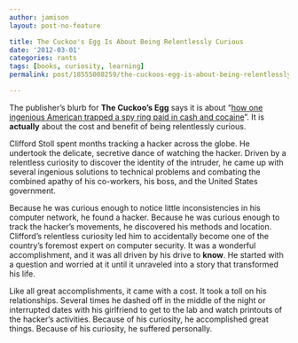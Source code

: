 ```yaml
---
author: jamison
layout: post-no-feature

title: The Cuckoo's Egg Is About Being Relentlessly Curious
date: '2012-03-01'
categories: rants
tags: [books, curiosity, learning]
permalink: post/18555008259/the-cuckoos-egg-is-about-being-relentlessly-curious

---
```


The publisher’s blurb for **The Cuckoo’s Egg** says it is about “[how
one ingenious American trapped a spy ring paid in cash and
cocaine](http://www.amazon.com/Cuckoos-Egg-Tracking-Computer-Espionage/dp/0743411463)”.
It is **actually** about the cost and benefit of being relentlessly
curious.

Clifford Stoll spent months tracking a hacker across the globe. He
undertook the delicate, secretive dance of watching the hacker. Driven
by a relentless curiosity to discover the identity of the intruder, he
came up with several ingenious solutions to technical problems and
combating the combined apathy of his co-workers, his boss, and the
United States government.

Because he was curious enough to notice little inconsistencies in his
computer network, he found a hacker. Because he was curious enough to
track the hacker’s movements, he discovered his methods and location.
Clifford’s relentless curiosity led him to accidentally become one of
the country’s foremost expert on computer security. It was a wonderful
accomplishment, and it was all driven by his drive to **know**. He
started with a question and worried at it until it unraveled into a
story that transformed his life.

Like all great accomplishments, it came with a cost. It took a toll on
his relationships. Several times he dashed off in the middle of the
night or interrupted dates with his girlfriend to get to the lab and
watch printouts of the hacker’s activities. Because of his curiosity, he
accomplished great things. Because of his curiosity, he suffered
personally.
